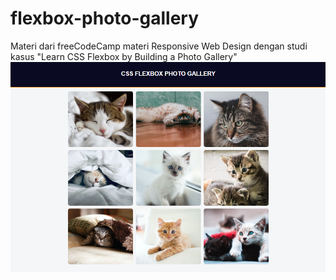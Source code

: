 # flexbox-photo-gallery
Materi dari freeCodeCamp materi Responsive Web Design dengan studi kasus "Learn CSS Flexbox by Building a Photo Gallery"
<img src="preview.png"/>
